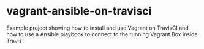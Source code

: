# vagrant-ansible-on-travisci
Example project showing how to install and use Vagrant on TravisCI and how to use a Ansible playbook to connect to the running Vagrant Box inside Travis
